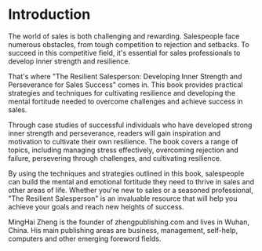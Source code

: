 # Introduction

The world of sales is both challenging and rewarding. Salespeople face numerous obstacles, from tough competition to rejection and setbacks. To succeed in this competitive field, it's essential for sales professionals to develop inner strength and resilience.

That's where "The Resilient Salesperson: Developing Inner Strength and Perseverance for Sales Success" comes in. This book provides practical strategies and techniques for cultivating resilience and developing the mental fortitude needed to overcome challenges and achieve success in sales.

Through case studies of successful individuals who have developed strong inner strength and perseverance, readers will gain inspiration and motivation to cultivate their own resilience. The book covers a range of topics, including managing stress effectively, overcoming rejection and failure, persevering through challenges, and cultivating resilience.

By using the techniques and strategies outlined in this book, salespeople can build the mental and emotional fortitude they need to thrive in sales and other areas of life. Whether you're new to sales or a seasoned professional, "The Resilient Salesperson" is an invaluable resource that will help you achieve your goals and reach new heights of success.

MingHai Zheng is the founder of zhengpublishing.com and lives in Wuhan, China. His main publishing areas are business, management, self-help, computers and other emerging foreword fields.
